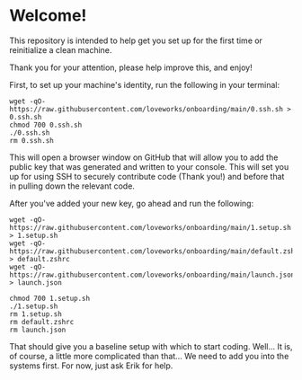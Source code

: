 # Welcome!

This repository is intended to help get you set up for the first time or reinitialize a clean machine.

Thank you for your attention, please help improve this, and enjoy!

First, to set up your machine's identity, run the following in your terminal:

```
wget -qO- https://raw.githubusercontent.com/loveworks/onboarding/main/0.ssh.sh > 0.ssh.sh
chmod 700 0.ssh.sh
./0.ssh.sh
rm 0.ssh.sh
```

This will open a browser window on GitHub that will allow you to add the public key that was generated and written to your console.  This will set you up for using SSH to securely contribute code (Thank you!) and before that in pulling down the relevant code.

After you've added your new key, go ahead and run the following:

```
wget -qO- https://raw.githubusercontent.com/loveworks/onboarding/main/1.setup.sh > 1.setup.sh
wget -qO- https://raw.githubusercontent.com/loveworks/onboarding/main/default.zshrc > default.zshrc
wget -qO- https://raw.githubusercontent.com/loveworks/onboarding/main/launch.json > launch.json

chmod 700 1.setup.sh
./1.setup.sh
rm 1.setup.sh
rm default.zshrc
rm launch.json
```


That should give you a baseline setup with which to start coding.  Well... It is, of course, a little more complicated than that...  We need to add you into the systems first.  For now, just ask Erik for help.
